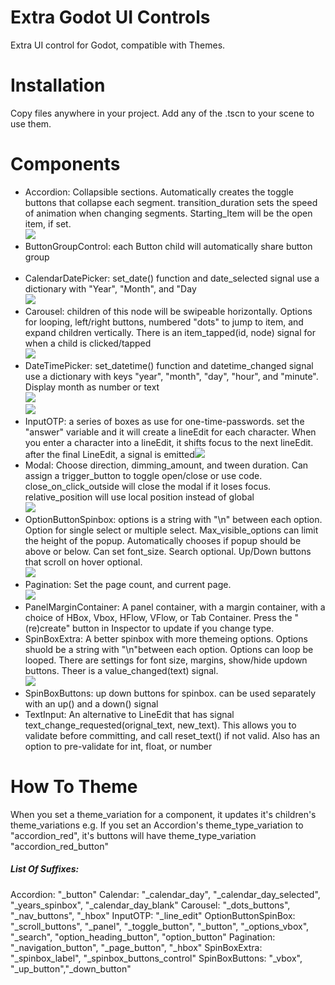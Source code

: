 # Extra Godot UI Controls
Extra UI control for Godot, compatible with Themes.

# Installation 
Copy files anywhere in your project. Add any of the .tscn to your scene to use them. 

# Components
- Accordion: Collapsible sections. Automatically creates the toggle buttons that collapse each segment. transition_duration sets the speed of animation when changing segments. Starting_Item will be the open item, if set.<br> <img src="./screenshots/accordion.gif">
- ButtonGroupControl: each Button child will automatically share button group <br><br>
- CalendarDatePicker: set_date() function and date_selected signal use a dictionary with "Year", "Month", and "Day <br><img src="./screenshots/calendar.gif">
- Carousel: children of this node will be swipeable horizontally. Options for looping, left/right buttons, numbered "dots" to jump to item, and expand children vertically. There is an item_tapped(id, node) signal for when a child is clicked/tapped<br><img src="./screenshots/carousel.gif">
- DateTimePicker: set_datetime() function and datetime_changed signal use a dictionary with keys "year", "month", "day", "hour", and "minute". Display month as number or text<br><img src="./screenshots/dateTimePicker.png">
<br><img src="./screenshots/dateTimePicker2.png">
- InputOTP: a series of boxes as use for one-time-passwords. set the "answer" variable and it will create a lineEdit for each character. When you enter a character into a lineEdit, it shifts focus to the next lineEdit. after the final LineEdit, a signal is emitted<img src="./screenshots/input_otp.gif">
- Modal: Choose direction, dimming_amount, and tween duration. Can assign a trigger_button to toggle open/close or use code. close_on_click_outside will close the modal if it loses focus. relative_position will use local position instead of global<br><img src="./screenshots/modal.gif">
- OptionButtonSpinbox: options is a string with "\n" between each option. Option for single select or multiple select. Max_visible_options can limit the height of the popup. Automatically chooses if popup should be above or below. Can set font_size. Search optional. Up/Down buttons that scroll on hover optional. <br><img src="./screenshots/option_button.gif">
- Pagination: Set the page count, and current page.<br><img src="./screenshots/pagination.gif">
- PanelMarginContainer: A panel container, with a margin container, with a choice of HBox, Vbox, HFlow, VFlow, or Tab Container. Press the "(re)create" button in Inspector to update if you change type.
- SpinBoxExtra: A better spinbox with more themeing options. Options shuold be a string with "\n"between each option. Options can loop be looped. There are settings for font size, margins, show/hide updown buttons. Theer is a value_changed(text) signal. <br><img src="./screenshots/spinbox.gif">
- SpinBoxButtons: up down buttons for spinbox. can be used separately with an up() and a down() signal  
- TextInput: An alternative to LineEdit that has signal text_change_requested(orignal_text, new_text). This allows you to validate before committing, and call reset_text() if not valid. Also has an option to pre-validate for int, float, or number

# How To Theme
When you set a theme_variation for a component, it updates it's children's theme_variations
e.g. If you set an Accordion's theme_type_variation to "accordion_red", it's buttons will have theme_type_variation "accordion_red_button"

##### List Of Suffixes:
Accordion: "_button"
Calendar: "_calendar_day", "_calendar_day_selected", "_years_spinbox", "_calendar_day_blank"
Carousel: "_dots_buttons", "_nav_buttons", "_hbox"
InputOTP: "_line_edit"
OptionButtonSpinBox: "_scroll_buttons", "_panel", "_toggle_button", "_button", "_options_vbox", "_search", "option_heading_button", "option_button" 
Pagination: "_navigation_button", "_page_button", "_hbox"
SpinBoxExtra: "_spinbox_label", "_spinbox_buttons_control"
SpinBoxButtons: "_vbox", "_up_button","_down_button"